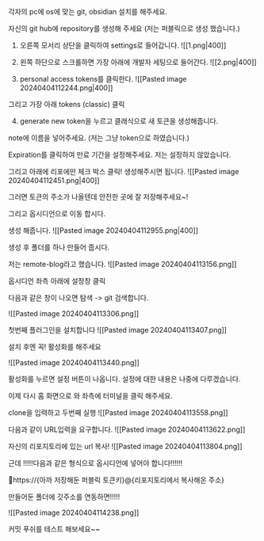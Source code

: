 
각자의 pc에 os에 맞는 git, obsidian 설치를 해주세요.

자신의 git hub에 repository를 생성해 주세요 (저는 퍼블릭으로 생성 했습니다.)


1. 오른쪽 모서리 상단을 클릭하여 settings로 들어갑니다.
![[1.png|400]]

2. 왼쪽 하단으로 스크롤하면 가장 아래에 개발자 세팅으로 들어간다.
![[2.png|400]]

3. personal access tokens를 클릭한다.
![[Pasted image 20240404112244.png|400]]

그리고 가장 아래 tokens (classic) 클릭

4. generate new token을 누르고 클래식으로 새 토큰을 생성해줍니다.


note에 이름을 넣어주세요.
(저는 그냥 token으로 하였습니다.)

Expiration를 클릭하여 만료 기간을 설정해주세요.
저는 설정하지 않았습니다.

그리고 아래에 리포에만 체크 박스 클릭!
생성해주시면 됩니다.
![[Pasted image 20240404112451.png|400]]


그러면 토큰의 주소가 나올텐데 안전한 곳에 잘 저장해주세요~!

그리고 옵시디언으로 이동 합시다.




생성 해줍니다.
![[Pasted image 20240404112955.png|400]]


생성 후 폴더를 하나 만들어 줍시다.

저는 remote-blog라고 했습니다.
![[Pasted image 20240404113156.png]]


옵시디언 좌측 아래에 설정창 클릭

다음과 같은 창이 나오면 탐색 -> git 검색합니다.


![[Pasted image 20240404113306.png]]



첫번째 플러그인을 설치합니다
![[Pasted image 20240404113407.png]]


설치 후엔 꼭! 활성화를 해주세요

![[Pasted image 20240404113440.png]]



활성화를 누르면 설정 버튼이 나옵니다. 설정에 대한 내용은 나중에 다루겠습니다.

이제 다시 홈 화면으로 와 좌측에 터미널을 클릭 해주세요.

clone을 입력하고 두번째 실행
![[Pasted image 20240404113558.png]]


다음과 같이 URL입력을 요구합니다.
![[Pasted image 20240404113622.png]]


자신의 리포지토리에 있는 url 복사!
![[Pasted image 20240404113804.png]]

근데 !!!!!다음과 같은 형식으로 옵시디언에 넣어야 합니다!!!!!!


https://{아까 저장해둔 퍼블릭 토큰키}@{리포지토리에서 복사해온 주소}

만들어둔 폴더에 깃주소를 연동하면!!!!!

![[Pasted image 20240404114238.png]]


커밋 푸쉬를 테스트 해보세요~~